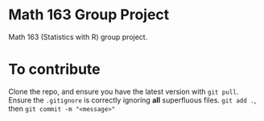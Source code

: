 # Math 163 Group Project
Math 163 (Statistics with R) group project.

# To contribute
Clone the repo, and ensure you have the latest version with `git pull`.
Ensure the `.gitignore` is correctly ignoring **all** superfluous files.
`git add .`, then `git commit -m "<message>"`
